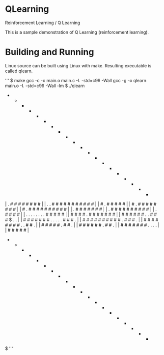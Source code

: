 # QLearning
Reinforcement Learning / Q Learning

This is a sample demonstration of Q Learning (reinforcement learning).

# Building and Running

Linux source can be built using Linux with make.  Resulting executable is called qlearn.

'''
$ make
gcc -c -o main.o main.c -I. -std=c99 -Wall
gcc -g -o qlearn main.o -I. -std=c99 -Wall -lm
$ ./qlearn 

+ - - - - - - - - - - - - - - - - - - + 
| .               # # #   # # # # #   | 
| . .   # # #     # # #   # # # # #   | 
| # .     # # #           # #         | 
| # .       # # # # # # # #           | 
| # .       # # # # # # # #   # #     | 
|   .   # # #         # #       # #   | 
|   . # # # # #       # #     # # #   | 
|   . # #                       # #   | 
|   . . . . . . . .   # # #     # #   | 
|   #       # # # .   # # #   # # # # | 
| # # #     # # # . .   # #   # $ . . | 
| # # #   # # # #   . . . . . # # # . | 
| # # #     # # #   # # # # . # # # . | 
| # # #       # #   # # #   . . # # . | 
| # #           #   #       # . # # . | 
| #       # #           # # # . # # . | 
|       # # # #         # # # . . . . | 
|       # # # # #                     | 
+ - - - - - - - - - - - - - - - - - - + 

$
'''

